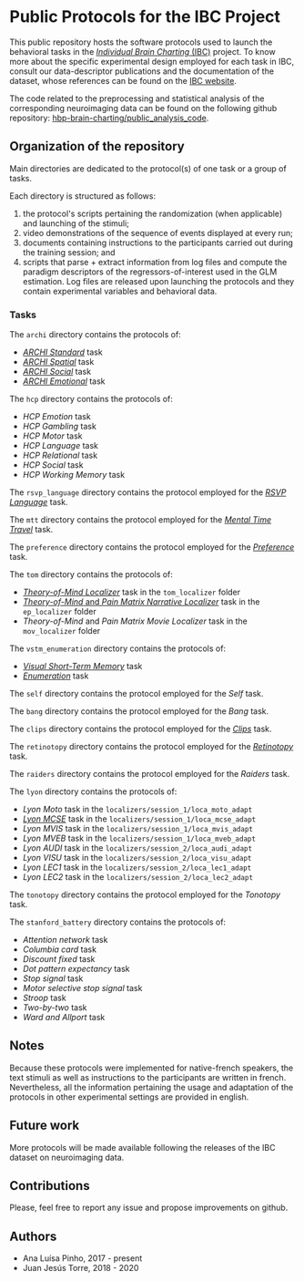 # Public Protocols for the IBC Project
This public repository hosts the software protocols used to launch the behavioral tasks in the [_Individual Brain Charting_ (IBC)](https://project.inria.fr/IBC/) project. To know more about the specific experimental design employed for each task in IBC, consult our data-descriptor publications and the documentation of the dataset, whose references can be found on the [IBC website](https://project.inria.fr/IBC/).   

The code related to the preprocessing and statistical analysis of the corresponding neuroimaging data can be found on the following github repository: [hbp-brain-charting/public\_analysis\_code](https://github.com/hbp-brain-charting/public_analysis_code).

## Organization of the repository

Main directories are dedicated to the protocol(s) of one task or a group of tasks.  

Each directory is structured as follows:  
1. the protocol's scripts pertaining the randomization (when applicable) and launching of the stimuli;  
2. video demonstrations of the sequence of events displayed at every run;  
3. documents containing instructions to the participants carried out during the training session; and  
4. scripts that parse + extract information from log files and compute the paradigm descriptors of the regressors-of-interest used in the GLM estimation. Log files are released upon launching the protocols and they contain experimental variables and behavioral data.

### Tasks  

The `archi` directory contains the protocols of:  
* [_ARCHI Standard_](https://www.youtube.com/watch?v=U8qezhcoww8) task 
* [_ARCHI Spatial_](https://www.youtube.com/watch?v=OciyqEt3ViU) task  
* [_ARCHI Social_](https://www.youtube.com/watch?v=xl881hM38so) task  
* [_ARCHI Emotional_](https://www.youtube.com/watch?v=5YMc7BKRWyc) task  

The `hcp` directory contains the protocols of:  
* _HCP Emotion_ task  
* _HCP Gambling_ task  
* _HCP Motor_ task  
* _HCP Language_ task  
* _HCP Relational_ task  
* _HCP Social_ task  
* _HCP Working Memory_ task      

The `rsvp_language` directory contains the protocol employed for the [*RSVP Language*](https://youtu.be/YAOVrJBDxS8) task.  

The `mtt` directory contains the protocol employed for the [*Mental Time Travel*](https://www.youtube.com/watch?v=SkvqbFDF-HA) task.  

The `preference` directory contains the protocol employed for the [*Preference*](https://www.youtube.com/watch?v=W_V3zPMEPMI) task.  

The `tom` directory contains the protocols of:  
* [_Theory-of-Mind Localizer_](https://youtu.be/pFAhI7s7sd0) task in the `tom_localizer` folder
* [_Theory-of-Mind_ and _Pain Matrix Narrative Localizer_](https://www.youtube.com/watch?v=G9d05QeJ-RM) task in the `ep_localizer` folder
* _Theory-of-Mind_ and _Pain Matrix Movie Localizer_ task  in the `mov_localizer` folder

The `vstm_enumeration` directory contains the protocols of:  
* [_Visual Short-Term Memory_](https://www.youtube.com/watch?v=3j1JC9OxkBw) task  
* [_Enumeration_](https://youtu.be/-6PI3_CwjaM) task  

The `self` directory contains the protocol employed for the *Self* task.  

The `bang` directory contains the protocol employed for the *Bang* task.

The `clips` directory contains the protocol employed for the [*Clips*](https://youtu.be/sWuZdJoZrms) task.

The `retinotopy` directory contains the protocol employed for the [*Retinotopy*](https://www.youtube.com/watch?v=rsykP-9-moA) task.

The `raiders` directory contains the protocol employed for the *Raiders* task.

The `lyon` directory contains the protocols of:  
* _Lyon Moto_ task in the `localizers/session_1/loca_moto_adapt`
* [_Lyon MCSE_](https://youtu.be/K4z2uHUAlDE) task in the `localizers/session_1/loca_mcse_adapt`
* _Lyon MVIS_ task in the `localizers/session_1/loca_mvis_adapt`
* _Lyon MVEB_ task in the `localizers/session_1/loca_mveb_adapt`
* _Lyon AUDI_ task in the `localizers/session_2/loca_audi_adapt`
* _Lyon VISU_ task in the `localizers/session_2/loca_visu_adapt`
* _Lyon LEC1_ task in the `localizers/session_2/loca_lec1_adapt`
* _Lyon LEC2_ task in the `localizers/session_2/loca_lec2_adapt`

The `tonotopy` directory contains the protocol employed for the *Tonotopy* task.

The `stanford_battery` directory contains the protocols of:
* _Attention network_ task
* _Columbia card_ task
* _Discount fixed_ task
* _Dot pattern expectancy_ task
* _Stop signal_ task
* _Motor selective stop signal_ task
* _Stroop_ task
* _Two-by-two_ task
* _Ward and Allport_ task


## Notes
Because these protocols were implemented for native-french speakers, the text stimuli as well as instructions to the participants are written in french. Nevertheless, all the information pertaining the usage and adaptation of the protocols in other experimental settings are provided in english.

## Future work
More protocols will be made available following the releases of the IBC dataset on neuroimaging data.

## Contributions
Please, feel free to report any issue and propose improvements on github.

## Authors
- Ana Luísa Pinho, 2017 - present
- Juan Jesús Torre, 2018 - 2020
